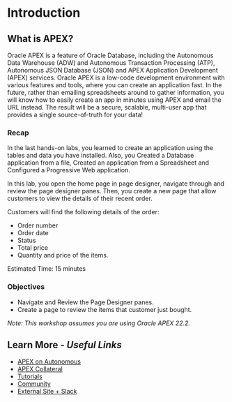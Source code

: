 # Introduction

## **What is APEX?**
Oracle APEX is a feature of Oracle Database, including the Autonomous Data Warehouse (ADW) and Autonomous Transaction Processing (ATP), Autonomous JSON Database (JSON) and APEX Application Development (APEX) services. Oracle APEX is a low-code development environment with various features and tools, where you can create an application fast. In the future, rather than emailing spreadsheets around to gather information, you will know how to easily create an app in minutes using APEX and email the URL instead. The result will be a secure, scalable, multi-user app that provides a single source-of-truth for your data!

### Recap
In the last hands-on labs, you learned to create an application using the tables and data you have installed. Also, you Created a Database application from a file, Created an application from a Spreadsheet and Configured a Progressive Web application.

In this lab, you open the home page in page designer, navigate through and review the page designer panes. Then, you create a new page that allow customers to view the details of their recent order.

Customers will find the following details of the order:
- Order number
- Order date
- Status
- Total price
- Quantity and price of the items.

Estimated Time: 15 minutes

### Objectives

* Navigate and Review the Page Designer panes.
* Create a page to review the items that customer just bought.

*Note: This workshop assumes you are using Oracle APEX 22.2.*

## Learn More - *Useful Links*

- [APEX on Autonomous](https://apex.oracle.com/autonomous)
- [APEX Collateral](https://www.oracle.com/database/technologies/appdev/apex/collateral.html)
- [Tutorials](https://apex.oracle.com/en/learn/tutorials)
- [Community](https://apex.oracle.com/community)
- [External Site + Slack](http://apex.world)
